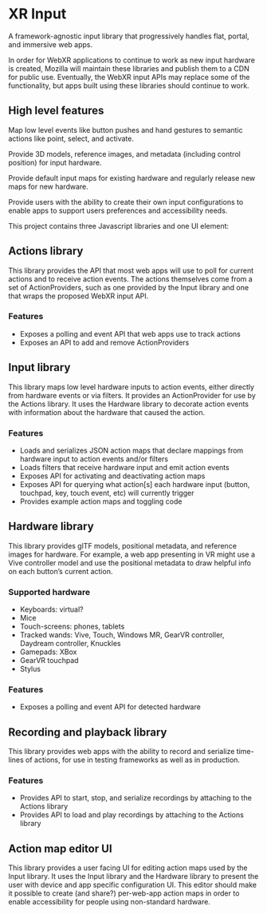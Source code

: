 # XR Input

A framework-agnostic input library that progressively handles flat, portal, and immersive web apps.

In order for WebXR applications to continue to work as new input hardware is created, Mozilla will maintain these libraries and publish them to a CDN for public use. Eventually, the WebXR input APIs may replace some of the functionality, but apps built using these libraries should continue to work.

## High level features

Map low level events like button pushes and hand gestures to semantic actions like point, select, and activate.

Provide 3D models, reference images, and metadata (including control position) for input hardware.

Provide default input maps for existing hardware and regularly release new maps for new hardware.

Provide users with the ability to create their own input configurations to enable apps to support users preferences and accessibility needs.

This project contains three Javascript libraries and one UI element:

## Actions library

This library provides the API that most web apps will use to poll for current actions and to receive action events. The actions themselves come from a set of ActionProviders, such as one provided by the Input library and one that wraps the proposed WebXR input API.

### Features

- Exposes a polling and event API that web apps use to track actions
- Exposes an API to add and remove ActionProviders

## Input library

This library maps low level hardware inputs to action events, either directly from hardware events or via filters. It provides an ActionProvider for use by the Actions library. It uses the Hardware library to decorate action events with information about the hardware that caused the action.

### Features

- Loads and serializes JSON action maps that declare mappings from hardware input to action events and/or filters
- Loads filters that receive hardware input and emit action events 
- Exposes API for activating and deactivating action maps
- Exposes API for querying what action[s] each hardware input (button, touchpad, key, touch event, etc) will currently trigger
- Provides example action maps and toggling code

## Hardware library

This library provides glTF models, positional metadata, and reference images for hardware. For example, a web app presenting in VR might use a Vive controller model and use the positional metadata to draw helpful info on each button’s current action.

### Supported hardware

- Keyboards: virtual?
- Mice
- Touch-screens: phones, tablets
- Tracked wands: Vive, Touch, Windows MR, GearVR controller, Daydream controller, Knuckles
- Gamepads: XBox
- GearVR touchpad
- Stylus

### Features

- Exposes a polling and event API for detected hardware

## Recording and playback library

This library provides web apps with the ability to record and serialize time-lines of actions, for use in testing frameworks as well as in production.

### Features

- Provides API to start, stop, and serialize recordings by attaching to the Actions library
- Provides API to load and play recordings by attaching to the Actions library

## Action map editor UI

This library provides a user facing UI for editing action maps used by the Input library. It uses the Input library and the Hardware library to present the user with device and app specific configuration UI. 
This editor should make it possible to create (and share?) per-web-app action maps in order to enable accessibility for people using non-standard hardware.
